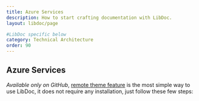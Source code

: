 ```yaml
---
title: Azure Services
description: How to start crafting documentation with LibDoc.
layout: libdoc/page

#LibDoc specific below
category: Technical Architecture
order: 90
---
```


## Azure Services

*Available only on GitHub*, [remote theme feature](https://docs.github.com/en/pages/setting-up-a-github-pages-site-with-jekyll/adding-a-theme-to-your-github-pages-site-using-jekyll#adding-a-theme) is the most simple way to use LibDoc, it does not require any installation, just follow these few steps:
